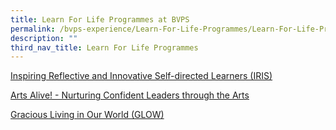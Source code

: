```yaml
---
title: Learn For Life Programmes at BVPS
permalink: /bvps-experience/Learn-For-Life-Programmes/Learn-For-Life-Programmes-at-BVPS/
description: ""
third_nav_title: Learn For Life Programmes
---
```

  
[Inspiring Reflective and Innovative Self-directed Learners (IRIS)](https://bukitviewpri-moe-edu-sg-admin.cwp.sg/bvps-experience/learn-for-life-programmes-at-bvps/inspiring-reflective-and-innovative-self-directed-learners-iris)  
  
[Arts Alive! - Nurturing Confident Leaders through the Arts](https://bukitviewpri-moe-edu-sg-admin.cwp.sg/bvps-experience/learn-for-life-programmes-at-bvps/arts-alive-nurturing-confident-leaders-through-the-arts)  

[Gracious Living in Our World (GLOW)](https://bukitviewpri-moe-edu-sg-admin.cwp.sg/bvps-experience/learn-for-life-programmes-at-bvps/gracious-living-in-our-world)  
